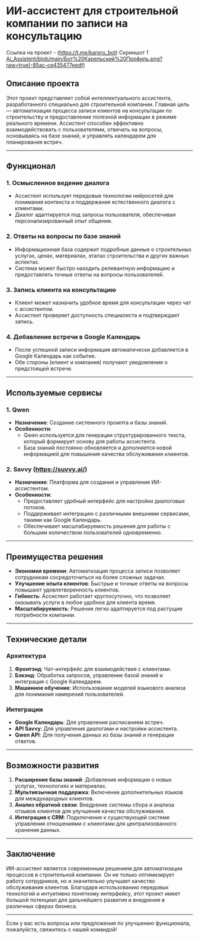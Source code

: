 # ИИ-ассистент для строительной компании по записи на консультацию

Ссылка на проект - (https://t.me/karpro_bot)
Скриншот 1 [Ai_Assistent/blob/main/Бот%20Карельский%20Профиль.png?raw=true)-85ac-ce435477eedf](https://github.com/Olmanov/Ai_Assistent/blob/main/Бот%20Карельский%20Профиль.png?raw=true))

## Описание проекта

Этот проект представляет собой интеллектуального ассистента, разработанного специально для строительной компании. Главная цель — автоматизация процесса записи клиентов на консультации по строительству и предоставление полезной информации в режиме реального времени. Ассистент способен эффективно взаимодействовать с пользователями, отвечать на вопросы, основываясь на базе знаний, и управлять календарем для планирования встреч.

---

## Функционал

### 1. **Осмысленное ведение диалога**
   - Ассистент использует передовые технологии нейросетей для понимания контекста и поддержания естественного диалога с клиентами.
   - Диалог адаптируется под запросы пользователя, обеспечивая персонализированный опыт общения.

### 2. **Ответы на вопросы по базе знаний**
   - Информационная база содержит подробные данные о строительных услугах, ценах, материалах, этапах строительства и других важных аспектах.
   - Система может быстро находить релевантную информацию и предоставлять точные ответы на вопросы пользователей.

### 3. **Запись клиента на консультацию**
   - Клиент может назначить удобное время для консультации через чат с ассистентом.
   - Ассистент проверяет доступность специалиста и подтверждает запись.

### 4. **Добавление встречи в Google Календарь**
   - После успешной записи информация автоматически добавляется в Google Календарь как событие.
   - Обе стороны (клиент и компания) получают уведомления о предстоящей встрече.

---

## Используемые сервисы

### 1. **Qwen**
   - **Назначение**: Создание системного промпта и базы знаний.
   - **Особенности**:
     - Qwen используется для генерации структурированного текста, который формирует основу для работы ассистента.
     - База знаний постоянно обновляется и дополняется новой информацией для повышения качества обслуживания клиентов.

### 2. **Savvy (https://suvvy.ai/)**
   - **Назначение**: Платформа для создания и управления ИИ-ассистентом.
   - **Особенности**:
     - Предоставляет удобный интерфейс для настройки диалоговых потоков.
     - Поддерживает интеграцию с различными внешними сервисами, такими как Google Календарь.
     - Обеспечивает масштабируемость решения для работы с большим количеством пользователей одновременно.

---

## Преимущества решения

- **Экономия времени**: Автоматизация процесса записи позволяет сотрудникам сосредоточиться на более сложных задачах.
- **Улучшение опыта клиентов**: Быстрые и точные ответы на вопросы повышают удовлетворенность клиентов.
- **Гибкость**: Ассистент работает круглосуточно, что позволяет оказывать услуги в любое удобное для клиента время.
- **Масштабируемость**: Решение легко адаптируется под растущие потребности компании.

---

## Технические детали

### Архитектура
1. **Фронтэнд**: Чат-интерфейс для взаимодействия с клиентами.
2. **Бэкэнд**: Обработка запросов, управление базой знаний и интеграция с Google Календарем.
3. **Машинное обучение**: Использование моделей языкового анализа для понимания намерений пользователей.

### Интеграции
- **Google Календарь**: Для управления расписанием встреч.
- **API Savvy**: Для управления диалогами и настройки ассистента.
- **Qwen API**: Для получения данных из базы знаний и генерации ответов.

---

## Возможности развития

1. **Расширение базы знаний**: Добавление информации о новых услугах, технологиях и материалах.
2. **Мультиязычная поддержка**: Включение дополнительных языков для международных клиентов.
3. **Анализ обратной связи**: Внедрение системы сбора и анализа отзывов клиентов для улучшения качества обслуживания.
4. **Интеграция с CRM**: Подключение к существующей системе управления отношениями с клиентами для централизованного хранения данных.

---

## Заключение

ИИ-ассистент является современным решением для автоматизации процессов в строительной компании. Он не только оптимизирует работу сотрудников, но и значительно улучшает качество обслуживания клиентов. Благодаря использованию передовых технологий и интуитивно понятному интерфейсу, этот проект имеет большой потенциал для дальнейшего развития и внедрения в различных сферах бизнеса.

--- 

Если у вас есть вопросы или предложения по улучшению функционала, пожалуйста, свяжитесь с нашей командой!
